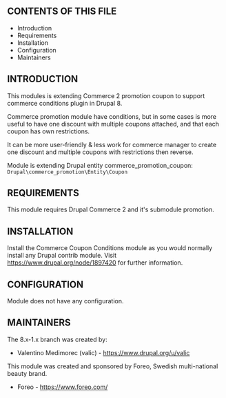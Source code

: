 CONTENTS OF THIS FILE
---------------------

* Introduction
* Requirements
* Installation
* Configuration
* Maintainers


INTRODUCTION
------------

This modules is extending Commerce 2 promotion coupon to support
commerce conditions plugin in Drupal 8.

Commerce promotion module have conditions, but in some cases is more useful
to have one discount with multiple coupons attached,
and that each coupon has own restrictions.

It can be more user-friendly & less work for commerce manager
to create one discount and multiple coupons with restrictions then reverse.

Module is extending Drupal entity commerce_promotion_coupon:
`Drupal\commerce_promotion\Entity\Coupon`

REQUIREMENTS
------------

This module requires Drupal Commerce 2 and it's submodule promotion.


INSTALLATION
------------

Install the Commerce Coupon Conditions module as you would normally install
any Drupal contrib module.
Visit https://www.drupal.org/node/1897420 for further information.


CONFIGURATION
--------------

Module does not have any configuration.


MAINTAINERS
-----------

The 8.x-1.x branch was created by:

 * Valentino Medimorec (valic) - https://www.drupal.org/u/valic

This module was created and sponsored by Foreo,
Swedish multi-national beauty brand.

 * Foreo - https://www.foreo.com/

